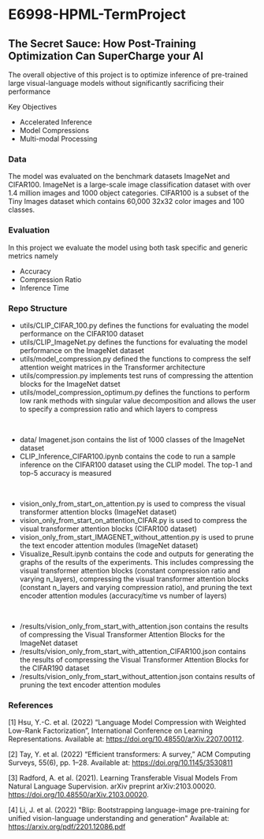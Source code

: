 # E6998-HPML-TermProject

## The Secret Sauce: How Post-Training Optimization Can SuperCharge your AI

The overall objective of this project is to optimize inference of pre-trained large visual-language models without significantly sacrificing their performance

Key Objectives 
- Accelerated Inference
- Model Compressions
- Multi-modal Processing

### Data

The model was evaluated on the benchmark datasets ImageNet and CIFAR100. ImageNet is a large-scale image classification dataset with over 1.4 million images and 1000 object categories. CIFAR100 is a subset of the Tiny Images dataset which contains 60,000 32x32 color images and 100 classes.

### Evaluation

In this project we evaluate the model using both task specific and generic metrics namely

- Accuracy
- Compression Ratio
- Inference Time

### Repo Structure

- utils/CLIP_CIFAR_100.py defines the functions for evaluating the model performance on the CIFAR100 dataset
- utils/CLIP_ImageNet.py defines the functions for evaluating the model performance on the ImageNet dataset
- utils/model_compression.py defined the functions to compress the self attention weight matrices in the Transformer architecture
- utils/compression.py implements test runs of compressing the attention blocks for the ImageNet datset
- utils/model_compression_optimum.py defines the functions to perform low rank methods with singular value decomposition and allows the user to specify a compression ratio and which layers to compress
<br>

- data/ Imagenet.json contains the list of 1000 classes of the ImageNet dataset
- CLIP_Inference_CIFAR100.ipynb contains the code to run a sample inference on the CIFAR100 dataset using the CLIP model. The top-1 and top-5 accuracy is measured
<br>

- vision_only_from_start_on_attention.py is used to compress the visual transformer attention blocks (ImageNet dataset)
- vision_only_from_start_on_attention_CIFAR.py is used to compress the visual transformer attention blocks (CIFAR100 dataset)
- vision_only_from_start_IMAGENET_without_attention.py is used to prune the text encoder attention modules (ImageNet dataset)
- Visualize_Result.ipynb contains the code and outputs for generating the graphs of the results of the experiments. This includes compressing the visual transformer attention blocks (constant compression ratio and varying n_layers), compressing the visual transformer attention blocks (constant n_layers and varying compression ratio), and pruning the text encoder attention modules (accuracy/time vs number of layers)
<br>

- /results/vision_only_from_start_with_attention.json contains the results of compressing the Visual Transformer Attention Blocks for the ImageNet dataset
- /results/vision_only_from_start_with_attention_CIFAR100.json contains the results of compressing the Visual Transformer Attention Blocks for the CIFAR190 dataset
- /results/vision_only_from_start_without_attention.json contains results of pruning the text encoder attention modules

### References

[1] Hsu, Y.-C. et al. (2022) “Language Model Compression with Weighted Low-Rank Factorization”, International Conference on Learning Representations. Available at: https://doi.org/10.48550/arXiv.2207.00112. 

[2] Tay, Y. et al. (2022) “Efficient transformers: A survey,” ACM Computing Surveys, 55(6), pp. 1–28. Available at: https://doi.org/10.1145/3530811 

[3] Radford, A. et al. (2021). Learning Transferable Visual Models From Natural Language Supervision. arXiv preprint arXiv:2103.00020. https://doi.org/10.48550/arXiv.2103.00020.

[4] Li, J. et al. (2022) "Blip: Bootstrapping language-image pre-training for unified vision-language understanding and generation" Available at: https://arxiv.org/pdf/2201.12086.pdf
